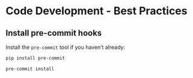 # Code Development - Best Practices



## Install pre-commit hooks

Install the `pre-commit` tool if you haven’t already:

```bash
pip install pre-commit
```

```bash
pre-commit install
```
